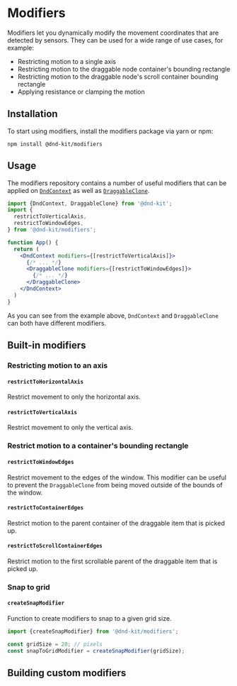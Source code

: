 # Modifiers

Modifiers let you dynamically modify the movement coordinates that are detected by sensors. They can be used for a wide range of use cases, for example:

* Restricting motion to a single axis
* Restricting motion to the draggable node container's bounding rectangle 
* Restricting motion to the draggable node's scroll container bounding rectangle
* Applying resistance or clamping the motion

## Installation

To start using modifiers, install the modifiers package via yarn or npm:

```
npm install @dnd-kit/modifiers
```

## Usage

The modifiers repository contains a number of useful modifiers that can be applied on [`DndContext`](context-provider/) as well as [`DraggableClone`](draggable/drag-overlay.md).

```jsx
import {DndContext, DraggableClone} from '@dnd-kit';
import {
  restrictToVerticalAxis,
  restrictToWindowEdges,
} from '@dnd-kit/modifiers';

function App() {
  return (
    <DndContext modifiers={[restrictToVerticalAxis]}>
      {/* ... */}
      <DraggableClone modifiers={[restrictToWindowEdges]}>
        {/* ... */}
      </DraggableClone>
    </DndContext>
  )
}
```

As you can see from the example above, `DndContext` and `DraggableClone` can both have different modifiers.

## Built-in modifiers

### Restricting motion to an axis

#### `restrictToHorizontalAxis`

Restrict movement to only the horizontal axis.

#### `restrictToVerticalAxis`

Restrict movement to only the vertical axis.

### Restrict motion to a container's bounding rectangle

#### `restrictToWindowEdges`

Restrict movement to the edges of the window. This modifier can be useful to prevent the `DraggableClone` from being moved outside of the bounds of the window.

#### `restrictToContainerEdges`

Restrict motion to the parent container of the draggable item that is picked up.

#### `restrictToScrollContainerEdges`

Restrict motion to the first scrollable parent of the draggable item that is picked up.

### Snap to grid

#### `createSnapModifier`

Function to create modifiers to snap to a given grid size. 

```javascript
import {createSnapModifier} from '@dnd-kit/modifiers';

const gridSize = 20; // pixels
const snapToGridModifier = createSnapModifier(gridSize);
```

## Building custom modifiers



